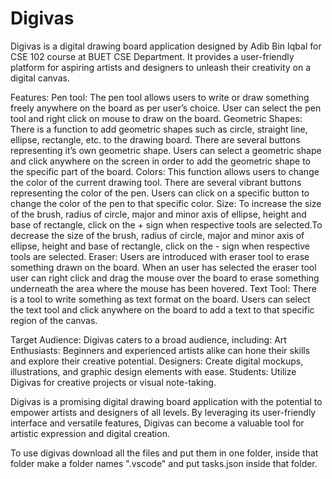# Digivas
Digivas is a digital drawing board application designed by Adib Bin Iqbal for CSE 102 course at BUET CSE Department. It provides a user-friendly platform for aspiring artists and designers to unleash their creativity on a digital canvas.

Features:
Pen tool: The pen tool allows users to write or draw something freely anywhere on the board as per user’s choice. User can select the pen tool and right click on mouse to draw on the board.
Geometric Shapes: There is a function to add geometric shapes such as circle, straight line, ellipse, rectangle, etc. to the drawing board. There are several buttons representing it’s own geometric shape. Users can select a geometric shape and click anywhere on the screen in order to add the geometric shape to the specific part of the board.
Colors: This function allows users to change the color of the current drawing tool. There are several vibrant buttons representing the color of the pen. Users can click on a specific button to change the color of the pen to that specific color.
Size: To increase the size of the brush, radius of circle, major and minor axis of ellipse, height and base of rectangle, click on the + sign when respective tools are selected.To decrease the size of the brush, radius of circle, major and minor axis of ellipse, height and base of rectangle, click on the - sign when respective tools are selected.
Eraser: Users are introduced with eraser tool to erase something drawn on the board. When an user has selected the eraser tool user can right click and drag the mouse over the board to erase something underneath the area where the mouse has been hovered.
Text Tool: There is a tool to write something as text format on the board. Users can select the text tool and click anywhere on the board to add a text to that specific region of the canvas.

Target Audience:
Digivas caters to a broad audience, including:
Art Enthusiasts: Beginners and experienced artists alike can hone their skills and explore their creative potential.
Designers: Create digital mockups, illustrations, and graphic design elements with ease.
Students: Utilize Digivas for creative projects or visual note-taking.

Digivas is a promising digital drawing board application with the potential to empower artists and designers of all levels. By leveraging its user-friendly interface and versatile features, Digivas can become a valuable tool for artistic expression and digital creation.

To use digivas download all the files and put them in one folder, inside that folder make a folder names ".vscode" and put tasks.json inside that folder.
